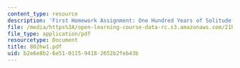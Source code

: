 ```yaml
---
content_type: resource
description: 'First Homework Assignment: One Hundred Years of Solitude'
file: /media/https%3A/open-learning-course-data-rc.s3.amazonaws.com/21h-802-modern-latin-america-1808-present-revolution-dictatorship-democracy-spring-2005/b2e6e8b26e51011594182652b2feb43b_802hw1.pdf
file_type: application/pdf
resourcetype: Document
title: 802hw1.pdf
uid: b2e6e8b2-6e51-0115-9418-2652b2feb43b
---
```

